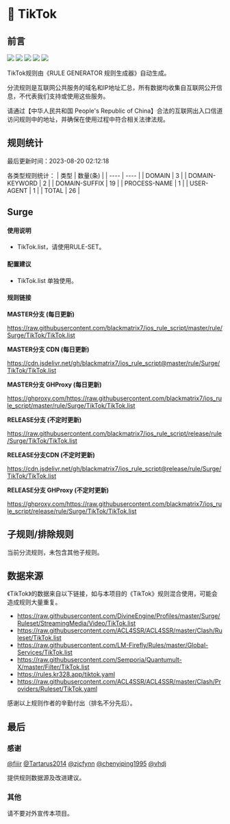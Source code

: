 # 🧸 TikTok

## 前言

![](https://shields.io/badge/-移除重复规则-ff69b4) ![](https://shields.io/badge/-DOMAIN与DOMAIN--SUFFIX合并-green) ![](https://shields.io/badge/-DOMAIN--SUFFIX间合并-critical) ![](https://shields.io/badge/-DOMAIN--SUFFIX与DOMAIN--KEYWORD合并-blue) ![](https://shields.io/badge/-IP--CIDR(6)合并-blueviolet) 

TikTok规则由《RULE GENERATOR 规则生成器》自动生成。

分流规则是互联网公共服务的域名和IP地址汇总，所有数据均收集自互联网公开信息，不代表我们支持或使用这些服务。

请通过【中华人民共和国 People's Republic of China】合法的互联网出入口信道访问规则中的地址，并确保在使用过程中符合相关法律法规。

## 规则统计

最后更新时间：2023-08-20 02:12:18

各类型规则统计：
| 类型 | 数量(条)  | 
| ---- | ----  |
| DOMAIN | 3  | 
| DOMAIN-KEYWORD | 2  | 
| DOMAIN-SUFFIX | 19  | 
| PROCESS-NAME | 1  | 
| USER-AGENT | 1  | 
| TOTAL | 26  | 


## Surge 

#### 使用说明
- TikTok.list，请使用RULE-SET。

#### 配置建议
- TikTok.list 单独使用。

#### 规则链接
**MASTER分支 (每日更新)**

https://raw.githubusercontent.com/blackmatrix7/ios_rule_script/master/rule/Surge/TikTok/TikTok.list

**MASTER分支 CDN (每日更新)**

https://cdn.jsdelivr.net/gh/blackmatrix7/ios_rule_script@master/rule/Surge/TikTok/TikTok.list

**MASTER分支 GHProxy (每日更新)**

https://ghproxy.com/https://raw.githubusercontent.com/blackmatrix7/ios_rule_script/master/rule/Surge/TikTok/TikTok.list

**RELEASE分支 (不定时更新)**

https://raw.githubusercontent.com/blackmatrix7/ios_rule_script/release/rule/Surge/TikTok/TikTok.list

**RELEASE分支CDN (不定时更新)**

https://cdn.jsdelivr.net/gh/blackmatrix7/ios_rule_script@release/rule/Surge/TikTok/TikTok.list

**RELEASE分支 GHProxy (不定时更新)**

https://ghproxy.com/https://raw.githubusercontent.com/blackmatrix7/ios_rule_script/release/rule/Surge/TikTok/TikTok.list

## 子规则/排除规则


当前分流规则，未包含其他子规则。

## 数据来源

《TikTok》的数据来自以下链接，如与本项目的《TikTok》规则混合使用，可能会造成规则大量重复。

- https://raw.githubusercontent.com/DivineEngine/Profiles/master/Surge/Ruleset/StreamingMedia/Video/TikTok.list
- https://raw.githubusercontent.com/ACL4SSR/ACL4SSR/master/Clash/Ruleset/TikTok.list
- https://raw.githubusercontent.com/LM-Firefly/Rules/master/Global-Services/TikTok.list
- https://raw.githubusercontent.com/Semporia/Quantumult-X/master/Filter/TikTok.list
- https://rules.kr328.app/tiktok.yaml
- https://raw.githubusercontent.com/ACL4SSR/ACL4SSR/master/Clash/Providers/Ruleset/TikTok.yaml


感谢以上规则作者的辛勤付出（排名不分先后）。

## 最后

### 感谢

[@fiiir](https://github.com/fiiir) [@Tartarus2014](https://github.com/Tartarus2014) [@zjcfynn](https://github.com/zjcfynn) [@chenyiping1995](https://github.com/chenyiping1995) [@vhdj](https://github.com/vhdj)

提供规则数据源及改进建议。

### 其他

请不要对外宣传本项目。